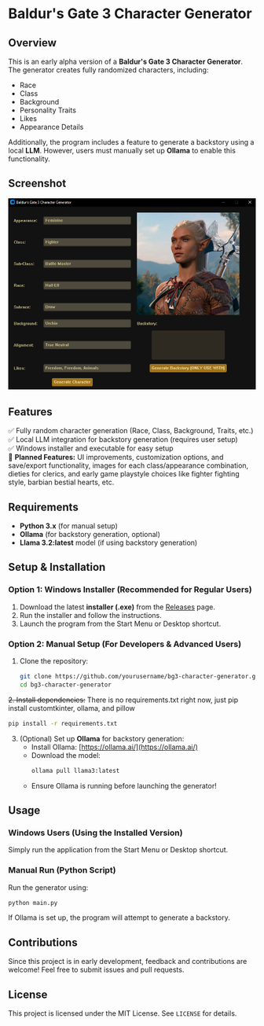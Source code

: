 # Baldur's Gate 3 Character Generator

## Overview
This is an early alpha version of a **Baldur's Gate 3 Character Generator**. The generator creates fully randomized characters, including:
- Race
- Class
- Background
- Personality Traits
- Likes
- Appearance Details

Additionally, the program includes a feature to generate a backstory using a local **LLM**. However, users must manually set up **Ollama** to enable this functionality.

## Screenshot
![Character Generator Preview](image.png)

## Features
✅ Fully random character generation (Race, Class, Background, Traits, etc.)  
✅ Local LLM integration for backstory generation (requires user setup)  
✅ Windows installer and executable for easy setup  
🚧 **Planned Features:** UI improvements, customization options, and save/export functionality, images for each class/appearance combination, dieties for clerics, and early game playstyle choices like fighter fighting style, barbian bestial hearts, etc.

## Requirements
- **Python 3.x** (for manual setup)
- **Ollama** (for backstory generation, optional)
- **Llama 3.2:latest** model (if using backstory generation)

## Setup & Installation
### Option 1: Windows Installer (Recommended for Regular Users)
1. Download the latest **installer (.exe)** from the [Releases](https://github.com/cmillion3/bg3-character-generator/releases) page.
2. Run the installer and follow the instructions.
3. Launch the program from the Start Menu or Desktop shortcut.

### Option 2: Manual Setup (For Developers & Advanced Users)
1. Clone the repository:
   ```sh
   git clone https://github.com/yourusername/bg3-character-generator.git
   cd bg3-character-generator
   ```
~~2. Install dependencies:~~ 
There is no requirements.txt right now, just pip install customtkinter, ollama, and pillow
   ```sh
   pip install -r requirements.txt
   ```
3. (Optional) Set up **Ollama** for backstory generation:
   - Install Ollama: [https://ollama.ai/](https://ollama.ai/)
   - Download the model:
     ```sh
     ollama pull llama3:latest
     ```
   - Ensure Ollama is running before launching the generator!

## Usage
### Windows Users (Using the Installed Version)
Simply run the application from the Start Menu or Desktop shortcut.

### Manual Run (Python Script)
Run the generator using:
```sh
python main.py
```
If Ollama is set up, the program will attempt to generate a backstory.

## Contributions
Since this project is in early development, feedback and contributions are welcome! Feel free to submit issues and pull requests.

## License
This project is licensed under the MIT License. See `LICENSE` for details.

